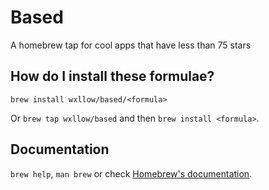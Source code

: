 # Based

A homebrew tap for cool apps that have less than 75 stars

## How do I install these formulae?

`brew install wxllow/based/<formula>`

Or `brew tap wxllow/based` and then `brew install <formula>`.

## Documentation

`brew help`, `man brew` or check [Homebrew's documentation](https://docs.brew.sh).
